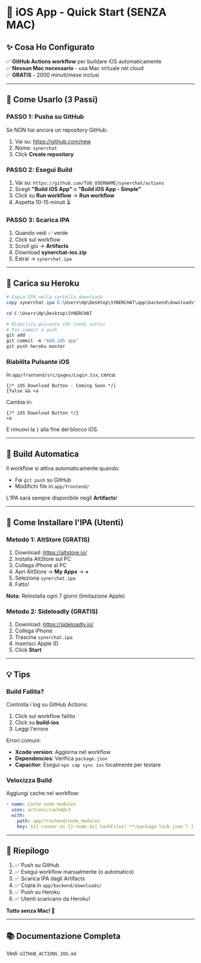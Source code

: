 # 🍎 iOS App - Quick Start (SENZA MAC)

## ✨ Cosa Ho Configurato

✅ **GitHub Actions workflow** per buildare iOS automaticamente  
✅ **Nessun Mac necessario** - usa Mac virtuale nel cloud  
✅ **GRATIS** - 2000 minuti/mese inclusi  

---

## 🚀 Come Usarlo (3 Passi)

### **PASSO 1: Pusha su GitHub**

Se NON hai ancora un repository GitHub:

1. Vai su: https://github.com/new
2. Nome: `synerchat`
3. Click **Create repository**

### **PASSO 2: Esegui Build**

1. Vai su: `https://github.com/TUO_USERNAME/synerchat/actions`
2. Scegli **"Build iOS App"** o **"Build iOS App - Simple"**
3. Click su **Run workflow** → **Run workflow**
4. Aspetta 10-15 minuti ⏳

### **PASSO 3: Scarica IPA**

1. Quando vedi ✅ verde
2. Click sul workflow
3. Scroll giù → **Artifacts**
4. Download **synerchat-ios.zip**
5. Estrai → `synerchat.ipa`

---

## 📱 Carica su Heroku

```powershell
# Copia IPA nella cartella downloads
copy synerchat.ipa C:\Users\Hp\Desktop\SYNERCHAT\app\backend\downloads\

cd C:\Users\Hp\Desktop\SYNERCHAT

# Riabilita pulsante iOS (vedi sotto)
# Poi commit e push
git add .
git commit -m "Add iOS app"
git push heroku master
```

### Riabilita Pulsante iOS

In `app/frontend/src/pages/Login.tsx`, cerca:

```tsx
{/* iOS Download Button - Coming Soon */}
{false && <a
```

Cambia in:

```tsx
{/* iOS Download Button */}
<a
```

E rimuovi la `}` alla fine del blocco iOS.

---

## 🔄 Build Automatica

Il workflow si attiva automaticamente quando:
- Fai `git push` su GitHub
- Modifichi file in `app/frontend/`

L'IPA sarà sempre disponibile negli **Artifacts**!

---

## 📲 Come Installare l'IPA (Utenti)

### **Metodo 1: AltStore (GRATIS)**

1. Download: https://altstore.io/
2. Installa AltStore sul PC
3. Collega iPhone al PC
4. Apri AltStore → **My Apps** → **+**
5. Seleziona `synerchat.ipa`
6. Fatto!

**Nota:** Reinstalla ogni 7 giorni (limitazione Apple)

### **Metodo 2: Sideloadly (GRATIS)**

1. Download: https://sideloadly.io/
2. Collega iPhone
3. Trascina `synerchat.ipa`
4. Inserisci Apple ID
5. Click **Start**

---

## 💡 Tips

### Build Fallita?

Controlla i log su GitHub Actions:
1. Click sul workflow fallito
2. Click su **build-ios**
3. Leggi l'errore

Errori comuni:
- **Xcode version**: Aggiorna nel workflow
- **Dependencies**: Verifica `package.json`
- **Capacitor**: Esegui `npx cap sync ios` localmente per testare

### Velocizza Build

Aggiungi cache nel workflow:

```yaml
- name: Cache node modules
  uses: actions/cache@v3
  with:
    path: app/frontend/node_modules
    key: ${{ runner.os }}-node-${{ hashFiles('**/package-lock.json') }}
```

---

## 🎉 Riepilogo

1. ✅ Push su GitHub
2. ✅ Esegui workflow manualmente (o automatico)
3. ✅ Scarica IPA dagli Artifacts
4. ✅ Copia in `app/backend/downloads/`
5. ✅ Push su Heroku
6. ✅ Utenti scaricano da Heroku!

**Tutto senza Mac! 🚀**

---

## 📚 Documentazione Completa

Vedi: `GITHUB_ACTIONS_IOS.md`
